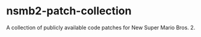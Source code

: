 # nsmb2-patch-collection
A collection of publicly available code patches for New Super Mario Bros. 2.

